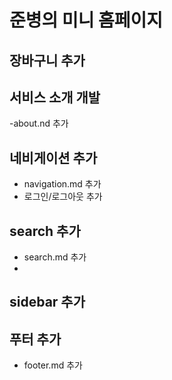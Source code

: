 # 준병의 미니 홈페이지

## 장바구니 추가
## 서비스 소개 개발
-about.nd 추가

## 네비게이션 추가
- navigation.md 추가
- 로그인/로그아웃 추가


## search 추가
- search.md 추가
- 
## sidebar 추가

## 푸터 추가
- footer.md 추가
